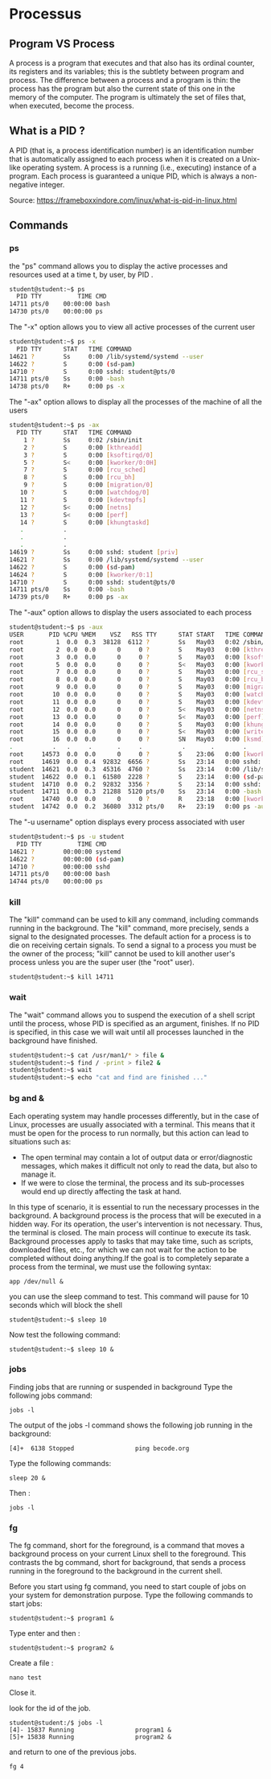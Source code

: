 
# Processus

## Program VS Process
A process is a program that executes and that also has its ordinal counter, its registers and its variables; this is the subtlety between program and process. The difference between a process and a program is thin: the process has the program but also the current state of this one in the memory of the computer. The program is ultimately the set of files that, when executed, become the process.

## What is a PID ?
A PID (that is, a process identification number) is an identification number that is automatically assigned to each process when it is created on a Unix-like operating system. A process is a running (i.e., executing) instance of a program. Each process is guaranteed a unique PID, which is always a non-negative integer.

Source: https://frameboxxindore.com/linux/what-is-pid-in-linux.html

## Commands

### ps
the "ps" command allows you to display the active processes and resources used at a time t, by user, by PID .

````sh
student@student:~$ ps
  PID TTY          TIME CMD
14711 pts/0    00:00:00 bash
14730 pts/0    00:00:00 ps
````

The "-x" option allows you to view all active processes of the current user
````sh
student@student:~$ ps -x
  PID TTY      STAT   TIME COMMAND
14621 ?        Ss     0:00 /lib/systemd/systemd --user
14622 ?        S      0:00 (sd-pam)
14710 ?        S      0:00 sshd: student@pts/0
14711 pts/0    Ss     0:00 -bash
14738 pts/0    R+     0:00 ps -x

````

The "-ax" option allows to display all the processes of the machine of all the users
````sh
student@student:~$ ps -ax
  PID TTY      STAT   TIME COMMAND
    1 ?        Ss     0:02 /sbin/init
    2 ?        S      0:00 [kthreadd]
    3 ?        S      0:00 [ksoftirqd/0]
    5 ?        S<     0:00 [kworker/0:0H]
    7 ?        S      0:00 [rcu_sched]
    8 ?        S      0:00 [rcu_bh]
    9 ?        S      0:00 [migration/0]
   10 ?        S      0:00 [watchdog/0]
   11 ?        S      0:00 [kdevtmpfs]
   12 ?        S<     0:00 [netns]
   13 ?        S<     0:00 [perf]
   14 ?        S      0:00 [khungtaskd]
   .           .
   .           .
   .           .
14619 ?        Ss     0:00 sshd: student [priv]
14621 ?        Ss     0:00 /lib/systemd/systemd --user
14622 ?        S      0:00 (sd-pam)
14624 ?        S      0:00 [kworker/0:1]
14710 ?        S      0:00 sshd: student@pts/0
14711 pts/0    Ss     0:00 -bash
14739 pts/0    R+     0:00 ps -ax

````

The "-aux" option allows to display the users associated to each process
````sh
student@student:~$ ps -aux
USER       PID %CPU %MEM    VSZ   RSS TTY      STAT START   TIME COMMAND
root         1  0.0  0.3  38128  6112 ?        Ss   May03   0:02 /sbin/init
root         2  0.0  0.0      0     0 ?        S    May03   0:00 [kthreadd]
root         3  0.0  0.0      0     0 ?        S    May03   0:00 [ksoftirqd/0]
root         5  0.0  0.0      0     0 ?        S<   May03   0:00 [kworker/0:0H]
root         7  0.0  0.0      0     0 ?        S    May03   0:00 [rcu_sched]
root         8  0.0  0.0      0     0 ?        S    May03   0:00 [rcu_bh]
root         9  0.0  0.0      0     0 ?        S    May03   0:00 [migration/0]
root        10  0.0  0.0      0     0 ?        S    May03   0:00 [watchdog/0]
root        11  0.0  0.0      0     0 ?        S    May03   0:00 [kdevtmpfs]
root        12  0.0  0.0      0     0 ?        S<   May03   0:00 [netns]
root        13  0.0  0.0      0     0 ?        S<   May03   0:00 [perf]
root        14  0.0  0.0      0     0 ?        S    May03   0:00 [khungtaskd]
root        15  0.0  0.0      0     0 ?        S<   May03   0:00 [writeback]
root        16  0.0  0.0      0     0 ?        SN   May03   0:00 [ksmd]
.           .   .     .       .     .           .       .        .
root     14573  0.0  0.0      0     0 ?        S    23:06   0:00 [kworker/u2:1]
root     14619  0.0  0.4  92832  6656 ?        Ss   23:14   0:00 sshd: student [priv]
student  14621  0.0  0.3  45316  4760 ?        Ss   23:14   0:00 /lib/systemd/systemd --user
student  14622  0.0  0.1  61580  2228 ?        S    23:14   0:00 (sd-pam)
student  14710  0.0  0.2  92832  3356 ?        S    23:14   0:00 sshd: student@pts/0
student  14711  0.0  0.3  21288  5120 pts/0    Ss   23:14   0:00 -bash
root     14740  0.0  0.0      0     0 ?        R    23:18   0:00 [kworker/u2:2]
student  14742  0.0  0.2  36080  3312 pts/0    R+   23:19   0:00 ps -aux

```` 

The "-u username" option displays every process associated with user

````sh
student@student:~$ ps -u student
  PID TTY          TIME CMD
14621 ?        00:00:00 systemd
14622 ?        00:00:00 (sd-pam)
14710 ?        00:00:00 sshd
14711 pts/0    00:00:00 bash
14744 pts/0    00:00:00 ps
````

### kill

The "kill" command can be used to kill any command, including commands running in the background. The "kill" command, more precisely, sends a signal to the designated processes. The default action for a process is to die on receiving certain signals. To send a signal to a process you must be the owner of the process; "kill" cannot be used to kill another user's process unless you are the super user (the "root" user).

````
student@student:~$ kill 14711 
````

### wait 

The "wait" command allows you to suspend the execution of a shell script until the process, whose PID is specified as an argument, finishes. If no PID is specified, in this case we will wait until all processes launched in the background have finished. 

````sh
student@student:~$ cat /usr/man1/* > file &
student@student:~$ find / -print > file2 &
student@student:~$ wait
student@student:~$ echo "cat and find are finished ..."
````

### bg and & 
Each operating system may handle processes differently, but in the case of Linux, processes are usually associated with a terminal. This means that it must be open for the process to run normally, but this action can lead to situations such as:

- The open terminal may contain a lot of output data or error/diagnostic messages, which makes it difficult not only to read the data, but also to manage it.
- If we were to close the terminal, the process and its sub-processes would end up directly affecting the task at hand.

In this type of scenario, it is essential to run the necessary processes in the background. A background process is the process that will be executed in a hidden way. For its operation, the user's intervention is not necessary. Thus, the terminal is closed. The main process will continue to execute its task. Background processes apply to tasks that may take time, such as scripts, downloaded files, etc., for which we can not wait for the action to be completed without doing anything.If the goal is to completely separate a process from the terminal, we must use the following syntax: 

````
app /dev/null & 
````

you can use the sleep command to test. This command will pause for 10 seconds which will block the shell

````
student@student:~$ sleep 10
````

Now test the following command: 
````
student@student:~$ sleep 10 &
````

### jobs
Finding jobs that are running or suspended in background
Type the following jobs command:
````
jobs -l
````
The output of the jobs -l command shows the following job running in the background:
````
[4]+  6138 Stopped                 ping becode.org
````

Type the following commands:
````
sleep 20 &
````
Then :
````
jobs -l
````

### fg
The fg command, short for the foreground, is a command that moves a background process on your current Linux shell to the foreground. This contrasts the bg command, short for background, that sends a process running in the foreground to the background in the current shell.

Before you start using fg command, you need to start couple of jobs on your system for demonstration purpose. Type the following commands to start jobs:

````
student@student:~$ program1 &
````
Type enter and then : 

````
student@student:~$ program2 &
````

Create a file :
````
nano test
````
Close it.

look for the id of the job.
````
student@student:/$ jobs -l
[4]- 15837 Running                 program1 &
[5]+ 15838 Running                 program2 &
````
and return to one of the previous jobs.
````
fg 4
````

